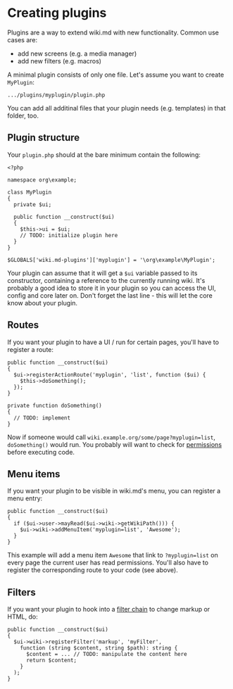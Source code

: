 # Creating plugins

Plugins are a way to extend wiki.md with new functionality. Common use cases are:

* add new screens (e.g. a media manager)
* add new filters (e.g. macros)

A minimal plugin consists of only one file. Let's assume you want to create `MyPlugin`:

```
.../plugins/myplugin/plugin.php
```

You can add all additinal files that your plugin needs (e.g. templates) in that folder, too.

## Plugin structure

Your `plugin.php` should at the bare minimum contain the following:

```
<?php

namespace org\example;

class MyPlugin
{
  private $ui;

  public function __construct($ui)
  {
    $this->ui = $ui;
    // TODO: initialize plugin here
  }
}

$GLOBALS['wiki.md-plugins']['myplugin'] = '\org\example\MyPlugin';
```

Your plugin can assume that it will get a `$ui` variable passed to its constructor, containing a reference to the currently running wiki. It's probably a good idea to store it in your plugin so you can access the UI, config and core later on. Don't forget the last line - this will let the core know about your plugin.

## Routes

If you want your plugin to have a UI / run for certain pages, you'll have to register a route:

```
public function __construct($ui)
{
  $ui->registerActionRoute('myplugin', 'list', function ($ui) {
    $this->doSomething();
  });
}

private function doSomething()
{
  // TODO: implement
}
```

Now if someone would call `wiki.example.org/some/page?myplugin=list`, `doSomething()` would run. You probably will want to check for [permissions](permissions.md) before executing code.

## Menu items

If you want your plugin to be visible in wiki.md's menu, you can register a menu entry:

```
public function __construct($ui)
{
  if ($ui->user->mayRead($ui->wiki->getWikiPath())) {
    $ui->wiki->addMenuItem('myplugin=list', 'Awesome');
  }
}
```

This example will add a menu item `Awesome` that link to `?myplugin=list` on every page the current user has read permissions. You'll also have to register the corresponding route to your code (see above).

## Filters

If you want your plugin to hook into a [filter chain](filters.md) to change markup or HTML, do:

```
public function __construct($ui)
{
  $ui->wiki->registerFilter('markup', 'myFilter',
    function (string $content, string $path): string {
      $content = ... // TODO: manipulate the content here
      return $content;
    }
  );
}
```
